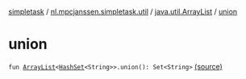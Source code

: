 [simpletask](../../index.md) / [nl.mpcjanssen.simpletask.util](../index.md) / [java.util.ArrayList](index.md) / [union](.)

# union

`fun `[`ArrayList`](http://docs.oracle.com/javase/6/docs/api/java/util/ArrayList.html)`<`[`HashSet`](http://docs.oracle.com/javase/6/docs/api/java/util/HashSet.html)`<String>>.union(): Set<String>` [(source)](https://github.com/mpcjanssen/simpletask-android/blob/master/src/main/java/nl/mpcjanssen/simpletask/util/Util.kt#L592)